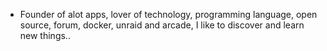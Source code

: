 - Founder of alot apps, lover of technology, programming language, open source, forum, docker, unraid and arcade, I like to discover and learn new things..
  <br>











































































































































































































































































































































































































































































































































































































































































































































































































































































































































































































































































































































































































































































































































































































































































































































































































































































































































































































































































































































































































































































































































































































































































































































































































































































































































































































































































































































































































































































































































































































































































































































































































































































































































































































































































































































































































































































































































































































































































































































































































































































































































































































































































































































































































































































































































































































































































































































































































































